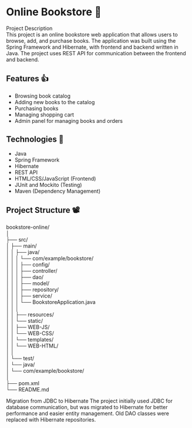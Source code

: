 # Online Bookstore 📖
Project Description  
This project is an online bookstore web application that allows users to browse,
add, and purchase books. The application was built using the Spring Framework 
and Hibernate, with frontend and backend written in Java. 
The project uses REST API for communication between the frontend and backend.
 
## Features  👍

- Browsing book catalog  
- Adding new books to the catalog  
- Purchasing books  
- Managing shopping cart  
- Admin panel for managing books and orders  

## Technologies  🚀

- Java  
- Spring Framework  
- Hibernate  
- REST API  
- HTML/CSS/JavaScript (Frontend)  
- JUnit and Mockito (Testing)  
- Maven (Dependency  Management)  

## Project Structure 📽️
bookstore-online/  
│  
├── src/  
│   ├── main/  
│   │   ├── java/  
│   │   │   └── com/example/bookstore/  
│   │   │       ├── config/  
│   │   │       ├── controller/  
│   │   │       ├── dao/  
│   │   │       ├── model/  
│   │   │       ├── repository/  
│   │   │       ├── service/  
│   │   │       └── BookstoreApplication.java  
│   │   │  
│   │   ├── resources/  
│   │   └── static/  
│   │       ├── WEB-JS/  
│   │       └── WEB-CSS/  
│   │   └── templates/  
│   │       └── WEB-HTML/  
│   │  
│   └── test/  
│       └── java/  
│           └── com/example/bookstore/  
│  
├── pom.xml  
└── README.md  


Migration from JDBC to Hibernate
The project initially used JDBC for database communication, 
but was migrated to Hibernate for better performance and
easier entity management. Old DAO classes were replaced 
with Hibernate repositories.
